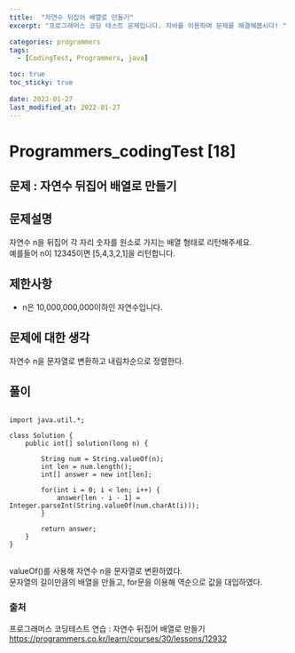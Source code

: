 ```yaml
---
title:  "자연수 뒤집어 배열로 만들기"
excerpt: "프로그래머스 코딩 테스트 문제입니다. 자바를 이용하여 문제를 해결해봅시다! "

categories: programmers
tags:
  - [CodingTest, Programmers, java]

toc: true
toc_sticky: true
 
date: 2022-01-27
last_modified_at: 2022-01-27
---
```

# Programmers_codingTest [18]

## 문제 : 자연수 뒤집어 배열로 만들기

## 문제설명  
자연수 n을 뒤집어 각 자리 숫자를 원소로 가지는 배열 형태로 리턴해주세요.  
예를들어 n이 12345이면 [5,4,3,2,1]을 리턴합니다.  


## 제한사항
- n은 10,000,000,000이하인 자연수입니다.  
  
 

## 문제에 대한 생각
자연수 n을 문자열로 변환하고 내림차순으로 정렬한다.

## 풀이
<pre>
<code>
import java.util.*;

class Solution {
    public int[] solution(long n) {
        
        String num = String.valueOf(n);
        int len = num.length();
        int[] answer = new int[len];
        
        for(int i = 0; i < len; i++) {
            answer[len - i - 1] = Integer.parseInt(String.valueOf(num.charAt(i)));
        }
        
        return answer;
    }
}
</code>
</pre>

valueOf()를 사용해 자연수 n을 문자열로 변환하였다.  
문자열의 길이만큼의 배열을 만들고, for문을 이용해 역순으로 값을 대입하였다.   

### 출처

프로그래머스 코딩테스트 연습 : 자연수 뒤집어 배열로 만들기  
https://programmers.co.kr/learn/courses/30/lessons/12932